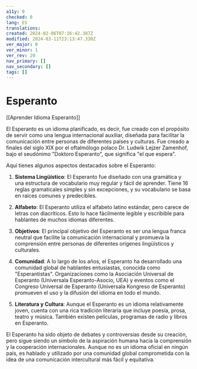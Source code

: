 ```yaml
---
a11y: 0
checked: 0
lang: ES
translations: 
created: 2024-02-06T07:16:42.387Z
modified: 2024-03-11T23:13:47.330Z
ver_major: 0
ver_minor: 1
ver_rev: 20
nav_primary: []
nav_secondary: []
tags: []
---
```

# Esperanto

[[Aprender Idioma Esperanto]]

El Esperanto es un idioma planificado, es decir, fue creado con el propósito de servir como una lengua internacional auxiliar, diseñada para facilitar la comunicación entre personas de diferentes países y culturas. Fue creado a finales del siglo XIX por el oftalmólogo polaco Dr. Ludwik Lejzer Zamenhof, bajo el seudónimo "Doktoro Esperanto", que significa "el que espera".

Aquí tienes algunos aspectos destacados sobre el Esperanto:

1. **Sistema Lingüístico**: El Esperanto fue diseñado con una gramática y una estructura de vocabulario muy regular y fácil de aprender. Tiene 16 reglas gramaticales simples y sin excepciones, y su vocabulario se basa en raíces comunes y predecibles.

2. **Alfabeto**: El Esperanto utiliza el alfabeto latino estándar, pero carece de letras con diacríticos. Esto lo hace fácilmente legible y escribible para hablantes de muchos idiomas diferentes.

3. **Objetivos**: El principal objetivo del Esperanto es ser una lengua franca neutral que facilite la comunicación internacional y promueva la comprensión entre personas de diferentes orígenes lingüísticos y culturales.

4. **Comunidad**: A lo largo de los años, el Esperanto ha desarrollado una comunidad global de hablantes entusiastas, conocida como "Esperantistas". Organizaciones como la Asociación Universal de Esperanto (Universala Esperanto-Asocio, UEA) y eventos como el Congreso Universal de Esperanto (Universala Kongreso de Esperanto) promueven el uso y la difusión del idioma en todo el mundo.

5. **Literatura y Cultura**: Aunque el Esperanto es un idioma relativamente joven, cuenta con una rica tradición literaria que incluye poesía, prosa, teatro y música. También existen películas, programas de radio y libros en Esperanto.

El Esperanto ha sido objeto de debates y controversias desde su creación, pero sigue siendo un símbolo de la aspiración humana hacia la comprensión y la cooperación internacionales. Aunque no es un idioma oficial en ningún país, es hablado y utilizado por una comunidad global comprometida con la idea de una comunicación intercultural más fácil y equitativa.